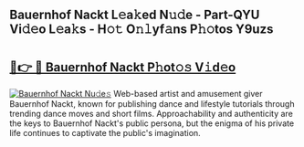 ## Bauernhof Nackt L𝚎a𝚔ed N𝚞𝚍e - Part-QYU Vi𝚍𝚎o L𝚎a𝚔s - H𝚘𝚝 O𝚗𝚕yf𝚊ns P𝚑𝚘tos Y9uzs

# <h2><a href="http://kf27tf.oniu.top/?m=Bauernhof+Nackt">🔗👉 🔴 Bauernhof Nackt P𝚑ot𝚘𝚜 V𝚒d𝚎o</a></h2>

[![Bauernhof Nackt Nu𝚍e𝚜](https://i.imgur.com/0qMVB7G.gif)](http://kf27tf.oniu.top/?m=Bauernhof+Nackt)
Web-based artist and amusement giver Bauernhof Nackt, known for publishing dance and lifestyle tutorials through trending dance moves and short films. Approachability and authenticity are the keys to Bauernhof Nackt's public persona, but the enigma of his private life continues to captivate the public's imagination.  
